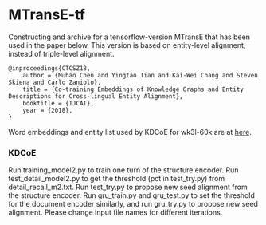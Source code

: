 # MTransE-tf

Constructing and archive for a tensorflow-version MTransE that has been used in the paper below. This version is based on entity-level alignment, instead of triple-level alignment.

	@inproceedings{CTCSZ18,
		author = {Muhao Chen and Yingtao Tian and Kai-Wei Chang and Steven Skiena and Carlo Zaniolo},
		title = {Co-training Embeddings of Knowledge Graphs and Entity Descriptions for Cross-lingual Entity Alignment}, 
		booktitle = {IJCAI}, 
		year = {2018},
	}

Word embeddings and entity list used by KDCoE for wk3l-60k are at [here](http://yellowstone.cs.ucla.edu/~muhao/kdcoe/wk3l_60k_word_embeddings.zip).

### KDCoE
Run training_model2.py to train one turn of the structure encoder. Run test_detail_model2.py to get the threshold (pct in test_try.py) from detail_recall_m2.txt. Run test_try.py to propose new seed alignment from the structure encoder. Run gru_train.py and gru_test.py to set the threshold for the document encoder similarly, and run gru_try.py to propose new seed alignment. Please change input file names for different iterations.

